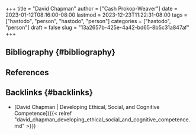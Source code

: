 +++
title = "David Chapman"
author = ["Cash Prokop-Weaver"]
date = 2023-01-12T08:16:00-08:00
lastmod = 2023-12-23T11:22:31-08:00
tags = ["hastodo", "person", "hastodo", "person"]
categories = ["hastodo", "person"]
draft = false
slug = "13a2657b-425e-4a42-bd65-8b5c31a847af"
+++

## Bibliography {#bibliography}

## References

<style>.csl-entry{text-indent: -1.5em; margin-left: 1.5em;}</style><div class="csl-bib-body">
</div>



## Backlinks {#backlinks}

-   [David Chapman | Developing Ethical, Social, and Cognitive Competence]({{< relref "david_chapman_developing_ethical_social_and_cognitive_competence.md" >}})
